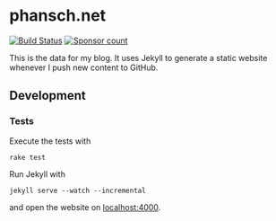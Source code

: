 # phansch.net

[![Build
Status](https://travis-ci.org/phansch/phansch.github.com.svg?branch=master)](https://travis-ci.org/phansch/phansch.github.com)
[![Sponsor
count](https://img.shields.io/badge/sponsors-6-brightgreen)](https://phansch.net/thanks)

This is the data for my blog. It uses Jekyll to generate a static website whenever I push new content to GitHub.

## Development

### Tests

Execute the tests with

    rake test

Run Jekyll with

    jekyll serve --watch --incremental

and open the website on [localhost:4000](http://localhost:4000).
